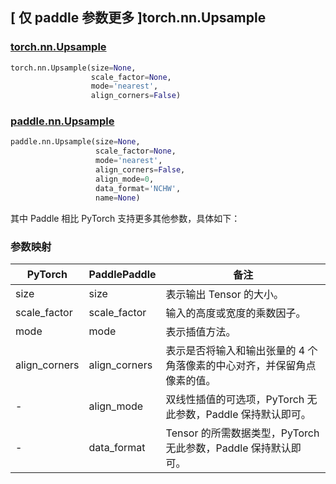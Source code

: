 ## [ 仅 paddle 参数更多 ]torch.nn.Upsample
### [torch.nn.Upsample](https://pytorch.org/docs/stable/generated/torch.nn.Upsample.html?highlight=upsample#torch.nn.Upsample)

```python
torch.nn.Upsample(size=None,
                  scale_factor=None,
                  mode='nearest',
                  align_corners=False)
```

### [paddle.nn.Upsample](https://www.paddlepaddle.org.cn/documentation/docs/zh/develop/api/paddle/nn/Upsample_cn.html#upsample)

```python
paddle.nn.Upsample(size=None,
                   scale_factor=None,
                   mode='nearest',
                   align_corners=False,
                   align_mode=0,
                   data_format='NCHW',
                   name=None)
```

其中 Paddle 相比 PyTorch 支持更多其他参数，具体如下：
### 参数映射
| PyTorch       | PaddlePaddle | 备注                                                   |
| ------------- | ------------ | ------------------------------------------------------ |
| size            | size   | 表示输出 Tensor 的大小。    |
| scale_factor             | scale_factor   | 输入的高度或宽度的乘数因子。    |
| mode             | mode   | 表示插值方法。    |
| align_corners             | align_corners   | 表示是否将输入和输出张量的 4 个角落像素的中心对齐，并保留角点像素的值。    |
| -             | align_mode   | 双线性插值的可选项，PyTorch 无此参数，Paddle 保持默认即可。    |
| -             | data_format  | Tensor 的所需数据类型，PyTorch 无此参数，Paddle 保持默认即可。 |
